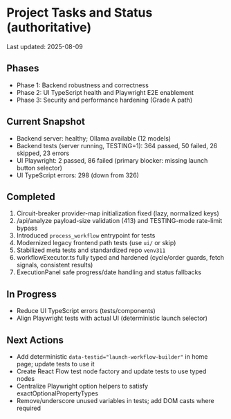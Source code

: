 # Project Tasks and Status (authoritative)

Last updated: 2025-08-09

## Phases
- Phase 1: Backend robustness and correctness
- Phase 2: UI TypeScript health and Playwright E2E enablement
- Phase 3: Security and performance hardening (Grade A path)

## Current Snapshot
- Backend server: healthy; Ollama available (12 models)
- Backend tests (server running, TESTING=1): 364 passed, 50 failed, 26 skipped, 23 errors
- UI Playwright: 2 passed, 86 failed (primary blocker: missing launch button selector)
- UI TypeScript errors: 298 (down from 326)

## Completed
1. Circuit-breaker provider-map initialization fixed (lazy, normalized keys)
2. /api/analyze payload-size validation (413) and TESTING-mode rate-limit bypass
3. Introduced `process_workflow` entrypoint for tests
4. Modernized legacy frontend path tests (use `ui/` or skip)
5. Stabilized meta tests and standardized repo `venv311`
6. workflowExecutor.ts fully typed and hardened (cycle/order guards, fetch signals, consistent results)
7. ExecutionPanel safe progress/date handling and status fallbacks

## In Progress
- Reduce UI TypeScript errors (tests/components)
- Align Playwright tests with actual UI (deterministic launch selector)

## Next Actions
- Add deterministic `data-testid="launch-workflow-builder"` in home page; update tests to use it
- Create React Flow test node factory and update tests to use typed nodes
- Centralize Playwright option helpers to satisfy exactOptionalPropertyTypes
- Remove/underscore unused variables in tests; add DOM casts where required